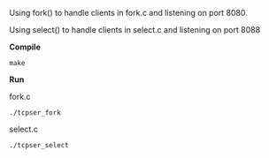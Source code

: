 Using fork() to handle clients in fork.c and listening on port 8080.

Using select() to handle clients in select.c and listening on port 8088

**Compile**
```
make
```

**Run**

fork.c
```
./tcpser_fork
```
select.c
```
./tcpser_select
```

